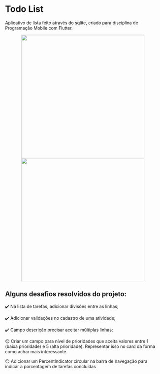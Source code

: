 # Todo List

Aplicativo de lista feito através do sqlite, criado para disciplina de Programação Mobile com Flutter.

<p align="center">
    <img src="https://github.com/GuilhermeHenriqueTavares/Todo-List/blob/master/images/screen1.PNG" height="400"/>
    <img src="https://github.com/GuilhermeHenriqueTavares/Todo-List/blob/master/images/screen3.PNG" height="400"/>

</p>


## Alguns desafios resolvidos do projeto:

:heavy_check_mark: Na lista de tarefas, adicionar divisões entre as linhas;

:heavy_check_mark: Adicionar validações no cadastro de uma atividade;

:heavy_check_mark: Campo descrição precisar aceitar múltiplas linhas;

😐 Criar um campo para nível de prioridades que aceita valores entre 1 (baixa prioridade) e 5 (alta prioridade). Representar isso no card da forma como achar mais interessante.

😐 Adicionar um PercentIndicator circular na barra de navegação para indicar a porcentagem de tarefas concluídas
